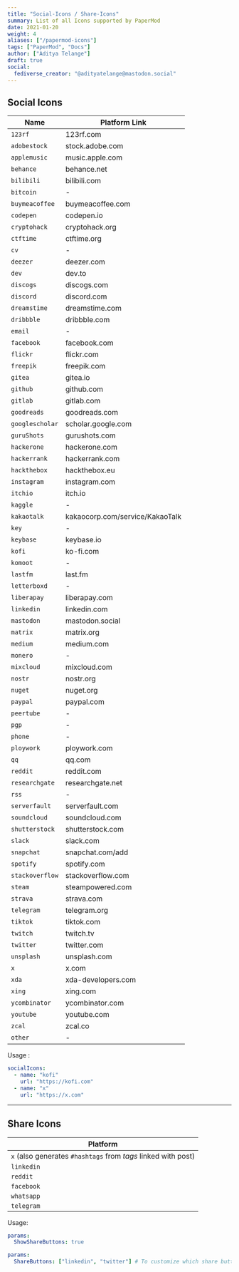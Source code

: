 ```yaml
---
title: "Social-Icons / Share-Icons"
summary: List of all Icons supported by PaperMod
date: 2021-01-20
weight: 4
aliases: ["/papermod-icons"]
tags: ["PaperMod", "Docs"]
author: ["Aditya Telange"]
draft: true
social:
  fediverse_creator: "@adityatelange@mastodon.social"
---
```


## Social Icons

| Name            | Platform Link                   |
| --------------- | ------------------------------- |
| `123rf`         | 123rf.com                       |
| `adobestock`    | stock.adobe.com                 |
| `applemusic`    | music.apple.com                 |
| `behance`       | behance.net                     |
| `bilibili`      | bilibili.com                    |
| `bitcoin`       | -                               |
| `buymeacoffee`  | buymeacoffee.com                |
| `codepen`       | codepen.io                      |
| `cryptohack`    | cryptohack.org                  |
| `ctftime`       | ctftime.org                     |
| `cv`            | -                               |
| `deezer`        | deezer.com                      |
| `dev`           | dev.to                          |
| `discogs`       | discogs.com                     |
| `discord`       | discord.com                     |
| `dreamstime`    | dreamstime.com                  |
| `dribbble`      | dribbble.com                    |
| `email`         | -                               |
| `facebook`      | facebook.com                    |
| `flickr`        | flickr.com                      |
| `freepik`       | freepik.com                     |
| `gitea`         | gitea.io                        |
| `github`        | github.com                      |
| `gitlab`        | gitlab.com                      |
| `goodreads`     | goodreads.com                   |
| `googlescholar` | scholar.google.com              |
| `guruShots`     | gurushots.com                   |
| `hackerone`     | hackerone.com                   |
| `hackerrank`    | hackerrank.com                  |
| `hackthebox`    | hackthebox.eu                   |
| `instagram`     | instagram.com                   |
| `itchio`        | itch.io                         |
| `kaggle`        | -                               |
| `kakaotalk`     | kakaocorp.com/service/KakaoTalk |
| `key`           | -                               |
| `keybase`       | keybase.io                      |
| `kofi`          | ko-fi.com                       |
| `komoot`        | -                               |
| `lastfm`        | last.fm                         |
| `letterboxd`    | -                               |
| `liberapay`     | liberapay.com                   |
| `linkedin`      | linkedin.com                    |
| `mastodon`      | mastodon.social                 |
| `matrix`        | matrix.org                      |
| `medium`        | medium.com                      |
| `monero`        | -                               |
| `mixcloud`      | mixcloud.com                    |
| `nostr`         | nostr.org                       |
| `nuget`         | nuget.org                       |
| `paypal`        | paypal.com                      |
| `peertube`      | -                               |
| `pgp`           | -                               |
| `phone`         | -                               |
| `ploywork`      | ploywork.com                    |
| `qq`            | qq.com                          |
| `reddit`        | reddit.com                      |
| `researchgate`  | researchgate.net                |
| `rss`           | -                               |
| `serverfault`   | serverfault.com                 |
| `soundcloud`    | soundcloud.com                  |
| `shutterstock`  | shutterstock.com                |
| `slack`         | slack.com                       |
| `snapchat`      | snapchat.com/add                |
| `spotify`       | spotify.com                     |
| `stackoverflow` | stackoverflow.com               |
| `steam`         | steampowered.com                |
| `strava`        | strava.com                      |
| `telegram`      | telegram.org                    |
| `tiktok`        | tiktok.com                      |
| `twitch`        | twitch.tv                       |
| `twitter`       | twitter.com                     |
| `unsplash`      | unsplash.com                    |
| `x`             | x.com                           |
| `xda`           | xda-developers.com              |
| `xing`          | xing.com                        |
| `ycombinator`   | ycombinator.com                 |
| `youtube`       | youtube.com                     |
| `zcal`          | zcal.co                         |
| `other`         | -                               |

Usage :

```yml {linenos=true}
socialIcons:
  - name: "kofi"
    url: "https://kofi.com"
  - name: "x"
    url: "https://x.com"
```

---

## Share Icons

| Platform                                                            |
| ------------------------------------------------------------------- |
| `x` (also generates `#hashtags` from _tags_ linked with post) |
| `linkedin`                                                          |
| `reddit`                                                            |
| `facebook`                                                          |
| `whatsapp`                                                          |
| `telegram`                                                          |

Usage:

```yml {linenos=true}
params:
  ShowShareButtons: true
```

```yml {linenos=true}
params:
  ShareButtons: ["linkedin", "twitter"] # To customize which share buttons to be enabled on page
```
